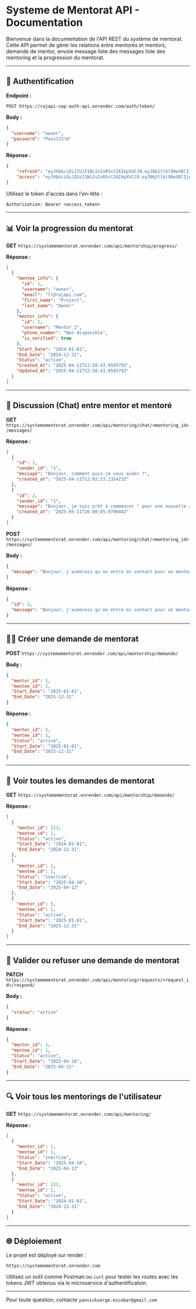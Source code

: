 # Systeme de Mentorat API - Documentation

Bienvenue dans la documentation de l'API REST du système de mentorat.
Cette API permet de gérer les relations entre mentorés et mentors, demande de mentor, envoie message liste des messages liste des mentoring et la progression du mentorat.

---

## 🔑 Authentification

**Endpoint :**
```http
POST https://rajapi-cop-auth-api.onrender.com/auth/token/
```

**Body :**
```json
{
  "username": "owner",
  "password": "Pass123!@"
}
```

**Réponse :**
```json
{
    "refresh": "eyJhbGciOiJIUzI1NiIsInR5cCI6IkpXVCJ9.eyJ0b2tlbl90eXBlIjoicmVmcmVzaCIsImV4cCI6MTc0MzkzOTg3NSwiaWF0IjoxNzQzODUzNDc1LCJqdGkiOiJlZDkzNjIwN2U5NTU0Yzk1YjBkZWU3ZDY2MjkyYTY1NyIsInVzZXJfaWQiOjF9.vrIZR9oQylradfSr7K_ZqPdluczyHL4D9Xol5Ov1ryw",
    "access": "eyJhbGciOiJIUzI1NiIsInR5cCI6IkpXVCJ9.eyJ0b2tlbl90eXBlIjoiYWNjZXNzIiwiZXhwIjoxNzQzODUzNzc1LCJpYXQiOjE3NDM4NTM0NzUsImp0aSI6IjFkMTg2ZGMxNDJkMTQ3MTI5ZDBmNjgxMjZiZjlhZTk3IiwidXNlcl9pZCI6MX0.j1lVry_W6NIxF4m2nOwymkYiPSagjakJ1JYGcntROHQ"
}
```

Utilisez le token d'accès dans l'en-tête :
```http
Authorization: Bearer <access_token>
```

---

## 📊 Voir la progression du mentorat

**GET** `https://systemementorat.onrender.com/api/mentorship/progress/`

**Réponse :**
```json
[
  {
    "mentee_info": {
      "id": 1,
      "username": "owner",
      "email": "ll@rajapi.com",
      "first_name": "Project",
      "last_name": "Owner"
    },
    "mentor_info": {
      "id": 2,
      "username": "Mentor_2",
      "phone_number": "Non disponible",
      "is_verified": true
    },
    "Start_Date": "2024-01-01",
    "End_Date": "2024-12-31",
    "Status": "active",
    "Created_At": "2025-04-11T12:58:43.959579Z",
    "Updated_At": "2025-04-11T12:58:43.959579Z"
  }
]
```

---

## 💬 Discussion (Chat) entre mentor et mentoré

**GET** `https://systemementorat.onrender.com/api/mentoring/chat/<mentoring_id>/messages/`

**Réponse :**
```json
[
  {
    "id": 1,
    "sender_id": "1",
    "message": "Bonjour, comment puis-je vous aider ?",
    "created_at": "2025-04-11T12:02:13.135423Z"
  },
  {
    "id": 2,
    "sender_id": "1",
    "message": "Bonjour, je suis prêt à commencer ! pour une nouvelle aventure dans l'etude du climat",
    "created_at": "2025-04-11T16:00:05.079044Z"
  }
]
```

**POST** `https://systemementorat.onrender.com/api/mentoring/chat/<mentoring_id>/messages/`

**Body :**
```json
{
  "message": "Bonjour, j'aimerais qu'on entre en contact pour un mentorat pour mon expose sur l'environnement."
}
```

**Réponse :**
```json
{
  "id": 3,
  "message": "Bonjour, j'aimerais qu'on entre en contact pour un mentorat pour mon expose sur l'environnement."
}
```

---

## 🧑‍🏫 Créer une demande de mentorat

**POST** `https://systemementorat.onrender.com/api/mentorship/demande/`

**Body :**
```json
{
  "mentor_id": 5,
  "mentee_id": 2,
  "Start_Date": "2025-01-01",
  "End_Date": "2025-12-31"
}
```

**Réponse :**
```json
{
  "mentor_id": 5,
  "mentee_id": 1,
  "Status": "active",
  "Start_Date": "2025-01-01",
  "End_Date": "2025-12-31"
}
```

---

## 📝 Voir toutes les demandes de mentorat

**GET** `https://systemementorat.onrender.com/api/mentorship/demande/`

**Réponse :**
```json
[
  {
    "mentor_id": 123,
    "mentee_id": 1,
    "Status": "active",
    "Start_Date": "2024-01-01",
    "End_Date": "2024-12-31"
  },
  {
    "mentor_id": 1,
    "mentee_id": 1,
    "Status": "inactive",
    "Start_Date": "2025-04-10",
    "End_Date": "2025-04-12"
  },
  {
    "mentor_id": 5,
    "mentee_id": 1,
    "Status": "active",
    "Start_Date": "2025-01-01",
    "End_Date": "2025-12-31"
  }
]
```

---

## 👤 Valider ou refuser une demande de mentorat

**PATCH** `https://systemementorat.onrender.com/api/mentoring/requests/<request_id>/respond/`

**Body :**
```json
{
  "status": "active"
}
```

**Réponse :**
```json
{
  "mentor_id": 1,
  "mentee_id": 1,
  "Status": "active",
  "Start_Date": "2025-04-10",
  "End_Date": "2025-04-12"
}
```

---

## 🔍 Voir tous les mentorings de l'utilisateur

**GET** `https://systemementorat.onrender.com/api/mentoring/`

**Réponse :**
```json
[
  {
    "mentor_id": 1,
    "mentee_id": 1,
    "Status": "inactive",
    "Start_Date": "2025-04-10",
    "End_Date": "2025-04-12"
  },
  {
    "mentor_id": 123,
    "mentee_id": 1,
    "Status": "active",
    "Start_Date": "2024-01-01",
    "End_Date": "2024-12-31"
  }
]
```

---

## 🌐 Déploiement

Le projet est déployé sur render :
```
https://systemementorat.onrender.com
```

Utilisez un outil comme Postman ou `curl` pour tester les routes avec les tokens JWT obtenus via le microservice d'authentification.

---

Pour toute question, contacte `yannickserge.escobar@gmail.com`

